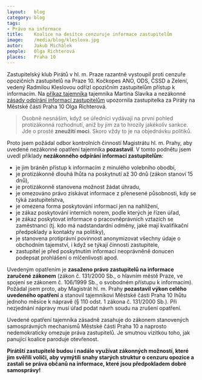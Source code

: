 ```yaml
---
layout:   blog
category: blog
tags:
- Právo na informace
title:    Koalice na desítce cenzuruje informace zastupitelům
image:    /media/blog/kleslova.jpg
autor:    Jakub Michálek
people:   Olga Richterová
places:   Praha 10
---
```


Zastupitelský klub Pirátů v hl. m. Praze razantně vystoupil proti cenzuře
opozičních zastupitelů na Praze 10. Kočkopes ANO, ODS, ČSSD a Zelení, vedený
Radmilou Kleslovou odřízl
opozičním zastupitelům přístup k informacím. Na [příkaz tajemníka](/assets/static/poskytovani-informaci/praha10/prikaz.pdf)
tajemníka Martina Slavíka
a nezákonné [zásady odpírání informací zastupitelům](/assets/static/poskytovani-informaci/praha10/zasady.docx)
upozornila zastupitelka za Piráty na Městské části Praha 10 Olga Richterová.

> Osobně nesnáším, když se úředníci vydávají na první pohled protizákonná rozhodnutí,
aniž by jim za to hrozily jakékoliv sankce. Jde o prosté **zneužití moci**. Skoro vždy to
je na objednávku politiků.

Proto jsem požádal odbor kontrolních činností
Magistrátu hl. m. Prahy, aby uvedené nezákonné opatření
tajemníka **pozastavil**. V tomto podnětu jsem uvedl příklady **nezákonného odpírání
informací zastupitelům**:

*    je jim bráněn přístup k informacím z minulého volebního obodbí,
*    je protizákonně dlouhá lhůta na poskytnutí až 30 dnů (zákon stanoví 15 dnů),
*    je protizákonně stanovena možnost žádat úhradu,
*    je omezováno právo získávat informace z přenesené působnosti, kdy se týká zastupitelstva,
*    je omezena forma poskytování informací jen na nahlížení,
*    je zákaz poskytování interních norem, podle kterých je řízen úřad,
*    je zákaz poskytovat informace o pracovněprávních vztazích se zaměstnanci
     (tj. kdo má nadstandardní odměny, jaké mají kvalifikační předpoklady a kontakty na politiky),
*    je stanovena protiprávní povinnost anonymizovat všechny údaje o
     obchodním tajemství, i když se týkají činnosti zastupitele,
*    zastupitel je před poskytnutím informací neoprávněně donucen podepsat
     prohlášení o mlčenlivosti apod.

Uvedeným opatřením je **zasaženo právo zastupitelů na informace zaručené zákonem**
(zákon č. 131/2000 Sb., o hlavním městě Praze, ve spojení se zákonem č. 106/1999 Sb., o svobodném přístupu
k informacím). Požádal jsem proto, aby Magistrát hl. m. Prahy
**pozastavil výkon celého uvedeného opatření** a stanovil tajemníkovi Městské části Praha 10 lhůtu jednoho měsíce
k nápravě (§ 110 odst. 1 zákona č. 131/2000 Sb.).
Při nezjednání nápravy musí úřad podat návrh soudu na zrušení opatření.

Uvedené opatření tajemníka zásadně zasahuje do zákonem stanovených samosprávných
mechanismů Městské části Praha 10 a naprosto nedemokraticky omezuje práva
zastupitelů. Je smutnou vizitkou toho, jak panující koalice paroduje otevřenost.

**Pirátští zastupitelé budou i nadále využívat zákonných možností, které jim
svěřili voliči, aby vymýtili snahy starých struktur o cenzuru opozice a
zastali se práva občanů na informace, které jsou předpokladem dobré samosprávy!**
